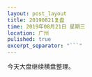 ```yaml
---
layout: post_layout
title: 20190821复盘
time: 2019年08月21日 星期三
location: 广州
pulished: true
excerpt_separator: "```"
---
```



今天大盘继续横盘整理。
